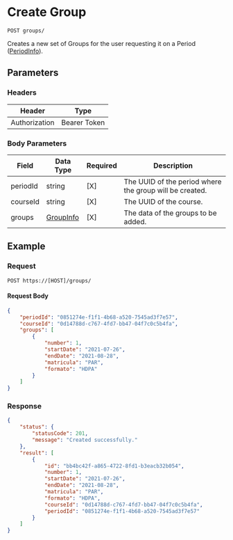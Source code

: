 # Create Group

    POST groups/
    
Creates a new set of Groups for the user requesting it on a Period ([PeriodInfo]).

## Parameters

### Headers
Header | Type
--- | ---
Authorization | Bearer Token

### Body Parameters

Field | Data Type | Required | Description
--- | --- | --- | ---
periodId | string | [X] | The UUID of the period where the group will be created.
courseId | string | [X] | The UUID of the course.
groups | [GroupInfo][] | [X] | The data of the groups to be added.

## Example
### Request

    POST https://[HOST]/groups/

#### Request Body    
```json
{
    "periodId": "0851274e-f1f1-4b68-a520-7545ad3f7e57",
    "courseId": "0d14788d-c767-4fd7-bb47-04f7c0c5b4fa",
    "groups": [
        {
            "number": 1,
            "startDate": "2021-07-26",
            "endDate": "2021-08-28",
            "matricula": "PAR",
            "formato": "HDPA"
        }
    ]
}
```

### Response
``` json
{
    "status": {
        "statusCode": 201,
        "message": "Created successfully."
    },
    "result": [
        {
            "id": "bb4bc42f-a865-4722-8fd1-b3eacb32b054",
            "number": 1,
            "startDate": "2021-07-26",
            "endDate": "2021-08-28",
            "matricula": "PAR",
            "formato": "HDPA",
            "courseId": "0d14788d-c767-4fd7-bb47-04f7c0c5b4fa",
            "periodId": "0851274e-f1f1-4b68-a520-7545ad3f7e57"
        }
    ]
}
```

[GroupInfo]: /server/api-docs/groups/GroupInfo.md
[PeriodInfo]: /server/api-docs/periods/PeriodInfo.md
